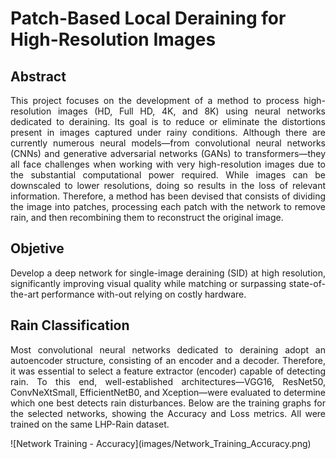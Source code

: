 # Patch-Based Local Deraining for High-Resolution Images

## Abstract
<p align="justify">
This project focuses on the development of a method to process high-resolution images (HD, Full HD, 4K, and 8K) using neural networks dedicated to deraining. Its goal is to reduce or eliminate the distortions present in images captured under rainy conditions. Although there are currently numerous neural models—from convolutional neural networks (CNNs) and generative adversarial networks (GANs) to transformers—they all face challenges when working with very high-resolution images due to the substantial computational power required. While images can be downscaled to lower resolutions, doing so results in the loss of relevant information. Therefore, a method has been devised that consists of dividing the image into patches, processing each patch with the network to remove rain, and then recombining them to reconstruct the original image.
</p>

## Objetive
<p align="justify">
Develop a deep network for single-image deraining (SID) at high resolution, significantly improving visual quality while matching or surpassing state-of-the-art performance with-out relying on costly hardware.
</p>

## Rain Classification
<p align="justify">
Most convolutional neural networks dedicated to deraining adopt an autoencoder structure, consisting of an encoder and a decoder. Therefore, it was essential to select a feature extractor (encoder) capable of detecting rain. To this end, well-established architectures—VGG16, ResNet50, ConvNeXtSmall, EfficientNetB0, and Xception—were evaluated to determine which one best detects rain disturbances.
Below are the training graphs for the selected networks, showing the Accuracy and Loss metrics. All were trained on the same LHP-Rain dataset.
</p>
![Network Training - Accuracy](images/Network_Training_Accuracy.png)


